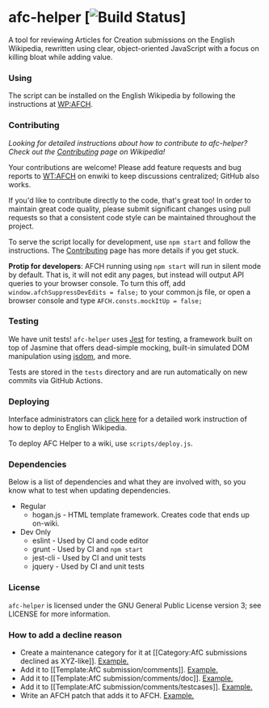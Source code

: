 afc-helper [![Build Status](https://github.com/wikimedia-gadgets/afc-helper/actions/workflows/unit_tests.yml/badge.svg)]
============

A tool for reviewing Articles for Creation submissions on the English Wikipedia, rewritten using clear, object-oriented JavaScript with a focus on killing bloat while adding value.

### Using
The script can be installed on the English Wikipedia by following the instructions at [WP:AFCH](https://en.wikipedia.org/wiki/WP:AFCH).

### Contributing
*Looking for detailed instructions about how to contribute to afc-helper? Check out the [Contributing](https://en.wikipedia.org/wiki/Wikipedia:WikiProject_Articles_for_creation/Helper_script/Contributing) page on Wikipedia!*

Your contributions are welcome! Please add feature requests and bug reports to [WT:AFCH](https://en.wikipedia.org/wiki/WT:AFCH) on enwiki to keep discussions centralized; GitHub also works.

If you'd like to contribute directly to the code, that's great too! In order to maintain great code quality, please submit significant changes using pull requests so that a consistent code style can be maintained throughout the project.

To serve the script locally for development, use `npm start` and follow the instructions. The [Contributing](https://en.wikipedia.org/wiki/Wikipedia:WikiProject_Articles_for_creation/Helper_script/Contributing) page has more details if you get stuck.

**Protip for developers**: AFCH running using `npm start` will run in silent mode by default. That is, it will not edit any pages, but instead will output API queries to your browser console. To turn this off, add `window.afchSuppressDevEdits = false;` to your common.js file, or open a browser console and type `AFCH.consts.mockItUp = false;`

### Testing
We have unit tests! `afc-helper` uses [Jest](https://github.com/facebook/jest) for testing, a framework built on top of Jasmine that offers dead-simple mocking, built-in simulated DOM manipulation using [jsdom](https://github.com/tmpvar/jsdom), and more.

Tests are stored in the `tests` directory and are run automatically on new commits via GitHub Actions.

### Deploying
Interface administrators can [click here](https://en.wikipedia.org/wiki/Wikipedia:WikiProject_Articles_for_creation/Helper_script/Deploying) for a detailed work instruction of how to deploy to English Wikipedia.

To deploy AFC Helper to a wiki, use `scripts/deploy.js`.

### Dependencies
Below is a list of dependencies and what they are involved with, so you know what to test when updating dependencies.

* Regular
  * hogan.js - HTML template framework. Creates code that ends up on-wiki.
* Dev Only
  * eslint - Used by CI and code editor
  * grunt - Used by CI and `npm start`
  * jest-cli - Used by CI and unit tests
  * jquery - Used by CI and unit tests

### License

`afc-helper` is licensed under the GNU General Public License version 3; see LICENSE for more information.

### How to add a decline reason

- Create a maintenance category for it at [[Category:AfC submissions declined as XYZ-like]]. [Example.](https://en.wikipedia.org/w/index.php?title=Category:AfC_submissions_declined_as_resume-like&action=edit)
- Add it to [[Template:AfC submission/comments]]. [Example.](https://en.wikipedia.org/w/index.php?title=Template:AfC_submission/comments&curid=19469148&diff=1305864144&oldid=1304678058)
- Add it to [[Template:AfC submission/comments/doc]]. [Example.](https://en.wikipedia.org/w/index.php?title=Template:AfC_submission/comments/doc&curid=39614945&diff=1305864471&oldid=1291414231)
- Add it to [[Template:AfC submission/comments/testcases]]. [Example.](https://en.wikipedia.org/w/index.php?title=Template:AfC_submission/comments/testcases&curid=40093415&diff=1305869528&oldid=1281911402)
- Write an AFCH patch that adds it to AFCH. [Example.](https://github.com/wikimedia-gadgets/afc-helper/pull/395/files)
